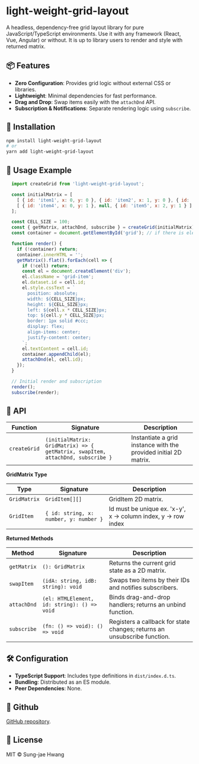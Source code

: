# light-weight-grid-layout

A headless, dependency-free grid layout library for pure JavaScript/TypeScript environments. Use it with any framework (React, Vue, Angular) or without.
It is up to library users to render and style with returned matrix.

## 📦 Features

* **Zero Configuration**: Provides grid logic without external CSS or libraries.
* **Lightweight**: Minimal dependencies for fast performance.
* **Drag and Drop**: Swap items easily with the `attachDnd` API.
* **Subscription & Notifications**: Separate rendering logic using `subscribe`.

## 🚀 Installation

```bash
npm install light-weight-grid-layout
# or
yarn add light-weight-grid-layout
```

## 🔧 Usage Example

```js
  import createGrid from 'light-weight-grid-layout';

  const initialMatrix = [
    [ { id: 'item1', x: 0, y: 0 }, { id: 'item2', x: 1, y: 0 }, { id: 'item3', x: 2, y: 0 } ],
    [ { id: 'item4', x: 0, y: 1 }, null, { id: 'item5', x: 2, y: 1 } ],
  ];

  const CELL_SIZE = 100;
  const { getMatrix, attachDnd, subscribe } = createGrid(initialMatrix);
  const container = document.getElementById('grid'); // if there is element with id='grid'

  function render() {
    if (!container) return;
    container.innerHTML = '';
    getMatrix().flat().forEach(cell => {
      if (!cell) return;
      const el = document.createElement('div');
      el.className = 'grid-item';
      el.dataset.id = cell.id;
      el.style.cssText = `
        position: absolute;
        width: ${CELL_SIZE}px;
        height: ${CELL_SIZE}px;
        left: ${cell.x * CELL_SIZE}px;
        top: ${cell.y * CELL_SIZE}px;
        border: 1px solid #ccc;
        display: flex;
        align-items: center;
        justify-content: center;
      `;
      el.textContent = cell.id;
      container.appendChild(el);
      attachDnd(el, cell.id);
    });
  }

  // Initial render and subscription
  render();
  subscribe(render);
```

## 📝 API

| Function     | Signature                                                                      | Description                                                      |
| ------------ | ------------------------------------------------------------------------------ | ---------------------------------------------------------------- |
| `createGrid` | `(initialMatrix: GridMatrix) => { getMatrix, swapItem, attachDnd, subscribe }` | Instantiate a grid instance with the provided initial 2D matrix. |

**GridMatrix Type**

| Type         | Signature                              | Description                                                      |
| ------------ | -------------------------------------- | ---------------------------------------------------------------- |
| `GridMatrix` | `GridItem[][]`                         | GridItem 2D matrix.                                              |
| `GridItem`   | `{ id: string, x: number, y: number }` | Id must be unique ex. 'x-y', x -> column index, y -> row index   |

**Returned Methods**

| Method      | Signature                                   | Description                                                              |
| ----------- | ------------------------------------------- | ------------------------------------------------------------------------ |
| `getMatrix` | `(): GridMatrix`                            | Returns the current grid state as a 2D matrix.                           |
| `swapItem`  | `(idA: string, idB: string): void`          | Swaps two items by their IDs and notifies subscribers.                   |
| `attachDnd` | `(el: HTMLElement, id: string): () => void` | Binds drag-and-drop handlers; returns an unbind function.                |
| `subscribe` | `(fn: () => void): () => void`              | Registers a callback for state changes; returns an unsubscribe function. |

## 🛠️ Configuration

* **TypeScript Support**: Includes type definitions in `dist/index.d.ts`.
* **Bundling**: Distributed as an ES module.
* **Peer Dependencies**: None.

## 📖 Github 

[GitHub repository](https://github.com/liketiger/lightweight-grid-layout).

## 📄 License

MIT © Sung-jae Hwang
